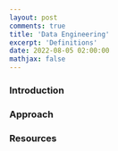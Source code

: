 ```yaml
---
layout: post
comments: true
title: 'Data Engineering'
excerpt: 'Definitions'
date: 2022-08-05 02:00:00
mathjax: false
---
```


### Introduction

### Approach

### Resources
